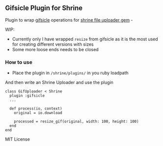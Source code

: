 ## Gifsicle Plugin for Shrine

Plugin to wrap [gifsicle](www.lcdf.org/gifsicle/) operations for [shrine file uploader gem](http://shrinerb.com) -

WIP:
- Currently only I have wrapped `resize` from gifsicle as it is the most used for creating different versions with sizes
- Some more loose ends needs to be closed

### How to use

* Place the plugin in `/shrine/plugins/` in you ruby loadpath

And then write an Shrine Uploader and use the plugin

```
class GifUploader < Shrine
  plugin :gifsicle
  ...

  def process(io, context)
    original = io.download

    processed = resize_gif(original, width: 100, height: 100)
  end
end
```

MIT License
